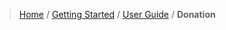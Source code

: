 > [Home](index.md) / [Getting Started](getting_started.md) / [User Guide](user-guide.md) / **Donation**
